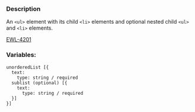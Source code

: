### Description
An `<ul>`  element with its child `<li>` elements and optional nested child `<ul>` and `<li>` elements.

[EWL-4201](https://issues.ama-assn.org/browse/EWL-4201)

### Variables:
~~~
unorderedList [{
  text:
    type: string / required
  sublist (optional) [{ 
    text:
      type: string / required
  }]
}]
~~~

